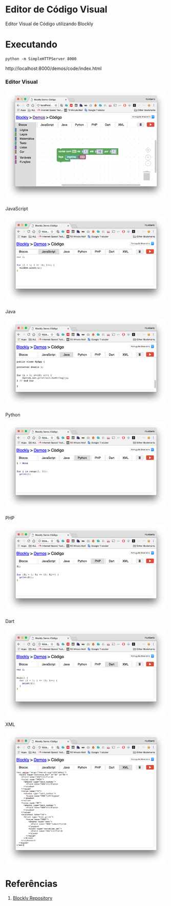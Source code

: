 # Editor de Código Visual

Editor Visual de Código utilizando Blockly


# Executando

```
python -m SimpleHTTPServer 8000
```

http://localhost:8000/demos/code/index.html

### Editor Visual

![](doc/output.png)

JavaScript

![](doc/js.png)

Java

![](doc/java.png)

Python

![](doc/python.png)

PHP

![](doc/php.png)

Dart

![](doc/dart.png)


XML

![](doc/xml.png)


# Referências

1. [Blockly Repository](https://github.com/google/blockly)
